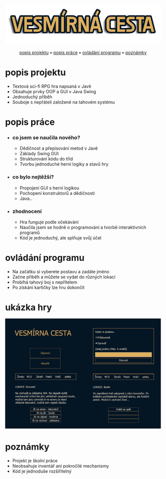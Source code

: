 <p align="center">
<img src="vesmirna_cesta_logo.png">
</p>

<div align="center">
  <a href="#popis-projektu">popis projektu</a> •
  <a href="#popis-práce">popis práce</a> •
  <a href="#ovládání-programu">ovládání programu</a> •
  <a href="#poznámky">poznámky</a>
</div>

# popis projektu
- Textová sci-fi RPG hra napsaná v Javě
- Obsahuje prvky OOP a GUI v Java Swing
- Jednoduchý příběh
- Souboje s nepřáteli založené na tahovém systému

# popis práce

- ### co jsem se naučila nového?
    - Dědičnost a přepisování metod v Javě
    - Základy Swing GUI
    - Strukturování kódu do tříd
    - Tvorbu jednoduché herní logiky a stavů hry

- ### co bylo nejtěžší?
    - Propojení GUI s herní logikou
    - Pochopení konstruktorů a dědičnosti
    - Java..

- ### zhodnocení
    - Hra funguje podle očekávání
    - Naučila jsem se hodně o programování a tvorbě interaktivních programů
    - Kód je jednoduchý, ale splňuje svůj účel

# ovládání programu
- Na začátku si vyberete postavu a zadáte jméno
- Začne příběh a můžete se vydat do různých lokací
- Probíhá tahový boj s nepřítelem
- Po získání kartičky lze hru dokončit

# ukázka hry
<img src="ukazka_hry.png">

# poznámky
- Projekt je školní práce
- Neobsahuje inventář ani pokročilé mechanismy
- Kód je jednoduše rozšiřitelný
